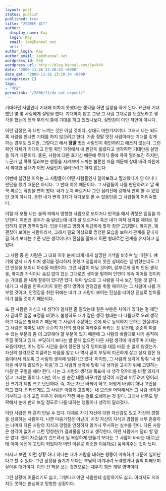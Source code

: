 ```yaml
---
layout: post
status: publish
published: true
title: "기대하지 않기"
author:
  display_name: Kay
  login: Kay
  email: iam@hannal.net
  url: ''
author_login: Kay
author_email: iam@hannal.net
wordpress_id: 940
wordpress_url: http://blog.hannal.com/?p=940
date: '2006-11-26 22:20:34 +0900'
date_gmt: '2006-11-26 13:20:34 +0900'
categories: []
tags:
- "희망"
permalink: "/2006/11/do_not_expect/"
---
```

<p>기대하던 사람인데 기대에 미치지 못했다는 생각을 하면 실망을 하게 된다. 요근래 기대했던 몇 몇 사람에게 실망을 했다. 기대하지 않고 그냥 그 사람 그대로를 보겠노라고 생각을 했는데 정작 무의식 중에 기대를 하고 있었나보다. 실망감이 이만 저만이 아니다.</p>
<p>이런 감정은 꼭 나만 느끼는 것은 아닐 것이다. 상대도 마찬가지이다. 그래서 나는 되도록 사람을 만나면 기대를 하지 않으려고 한다. 가끔 정말 멋진 사람이라는 기대를 갖게 하는 경우도 있지만, 그렇다고 해서 <strong>정말</strong> 멋진 사람인지 확인하려고 애쓰지 않는다. 그런 확인 자체가 기대이고 만일 확인 과정에서 내 판단이 틀렸다고 생각하면 기대만큼 실망을 하기 때문이다. 물론, 사람에 대한 호기심 때문에 무의식 중에 콕콕 찔러보긴 하지만, 누군가 날 콕콕 찔러보는 행동을 지켜보며 느끼는 불편한 마음 때문에 상대 배려 차원에서 최대한 상대가 어떤 사람인지 찔러보려고 하지 않는다.</p>
<p>이번에 실망한 이유는 그 사람들이 어떤 사람들인지 알아보려고 찔러봤다가 영 아니다 판단을 했기 때문은 아니다. 그 반대 이유 때문이다. 그 사람들이 나를 판단하려고 날 쿡쿡 찌르는 작업을 빤히 봤다. 내가 눈치 빠르거나 그런 심리전에 강해서 빤히 볼 수 있었던 것이 아니다. 둔한 내가 뻔히 3자가 쳐다보듯 볼 수 있을만큼 그 사람들이 어리숙했다.</p>
<p>이럴 때 보통 나는 슬쩍 피해서 멍청한 사람으로 보이거나 반격을 해서 귀찮은 입질을 차단한다. 이번엔 경우가 좀 달랐는데 내가 잘 모르거나 혹은 내가 미처 생각을 제대로 정립하지 못한 영역이었다. 입을 다물고 멍청이 취급하게 할까 잠깐 고민했다. 하지만, 꽤 괜찮아 보이는 사람이라서, 그래서 필요 이상으로 멍청한 모습을 보여서 관계를 끝내게끔 하기 보다는 수준 낮은 생각이나마 진심을 말해서 어떤 형태로건 관계를 유지하고 싶었다.</p>
<p>그 사람 중 한 사람은 그 대화 이후 눈에 띄게 내게 실망한 기색을 비추며 날 피한다. 얘기에 앞서 내가 미처 생각을 정리하지 못했고 정립하지 못한 상태라는 걸 밝혔는데도 그런 반응을 보이니 아쉬울 따름이다. 그런 사람이 아닐 것이며, 섣부르게 정리 안된 생각을, 하지만 가식이나 숨김 없이 있는 그대로인 생각을 말하며 인연이 계속 이어질 것이라는 기대를 한 내게 잘못이 있다면 있다. 아마 앞으로 그 사람을 다시 보긴 힘들 것 같다. 내가 그 사람을 만족시키지 못한 생각 영역에 안정감을 취할 때까지는 그 사람이 나를 거부할 것이고, 안정감을 취한 뒤에는 내가 그 사람이 보이는 진실을 더이상 진실로 받아들이기 힘들 것이기 때문이다.</p>
<p>또 한 사람은 자신과 내 생각이 일치한 줄 알았는데 깊은 부분은 차이가 있다는 걸 깨닫자 곧바로 얼굴 표정을 바꿨다. 불행히도 내가 잡은 생각 형태는 나 나름대로 오래 생각하고 다듬은 형태이기 때문에 그 사람이 주장하는 것에 바로 동의하지 못하는 현실이다. 그 사람은 아마도 내가 순순히 자신의 생각을 따라주길 바라는 것 같은데, 순순히 따를 수 있는 부분과 좀 더 고민해야 할 부분이 있기 때문에 그 사람의 바람대로 내가 움직여주질 못하고 있다. 부딪히기 보다는 별 문제 없으면 다른 사람 생각에 따라주며 지내는 요즘이지만, 어느 정도 시간을 들여 정돈한 생각 덩어리를 대뜸 바꿀 순 없지 않겠는가. 자신의 생각으로 이끌려는 마음을 알고 나 역시 굳이 부딪혀 피곤하게 살고 싶지 않은 요즘이라서 되도록 그 사람의 생각에 맞춰가고 있다. 하지만, 그 사람의 생각에 맞춰 '내 생각을 바꾸지 않으려는 마음'과 그 사람의 생각에 맞춰 '내 생각을 고치기 위해 고민하는 마음'은 구별을 해야 한다. 나는 그 사람의 생각과 목표에 내 생각 덩어리를 바꿀 의지가 있고 그러는 중이다. 다만, 어느 한 순간 대뜸 바꾸기엔 생각이 시간과 버무려져 덩어리 진 크기가 제법 크고 단단하다. 즉, 차근 차근 바꿔야 하고, 어떻게 바꿔야 하나 고민을 하고 있다. 안타깝게도 그 사람은 이렇게 고민하는 내 모습을 어떡해서든 그 사람 생각을 거부하고 내가 고집 피우기 위해서 작전 짜는 걸로 오해하는 것 같다. 그래서 너무도 얄팍해서 눈에 빤히 보일 정도로 나를 대하는 행동이나 생각이 달라졌다.</p>
<p>이런 사람은 꽤 흔히 만날 수 있다. 대체로 자기 자신에 대한 자신감도 있고 자신의 경험을 신뢰하는 사람이다. 나쁜 마음가짐은 아닌데, 자칫 자신의 지식과 경험을 너무 존중하는 나머지 다른 사람의 지식과 경험을 인정하지 않거나 무시하는 실수를 한다. 다른 사람은 생각이 없어서 그런 멍청한(?) 결과물을 냈다고 생각한다. 이런 사람에게 달리 할 말은 없다. 괜히 자존심(?) 건드려서 일 복잡하게 만들기 보다는 그 사람이 바라는 대로(근데 이미 예전에 고민이 되었다가 어떤 이유로 취소한 이유대로) 움직여주는 것이 낫다.</p>
<p>따지고 보면, 이런 상황 하나 하나는 내가 사람을 대하는 행동이 미숙하기 때문에 일어난다고 할 수 있다. 그런 상황을 즐기기 보다는 부딪혀 이겨내려 노력했거나 슬쩍 피해오며 살아온 대가이다. 이런 건 책을 보는 것만으로는 채우기 힘든 계발 영역이다.</p>
<p>그런 상황에 어울리기도 싫고, 그렇다고 어떤 사람한테 실망하기도 싫고. 이러지도 저러지도 못하는 한심하고 멍청한 상황이다.</p>

